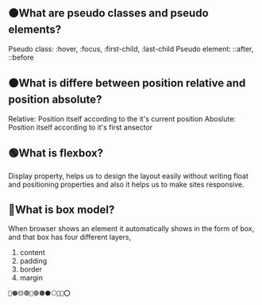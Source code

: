 ## 🟠What are pseudo classes and pseudo elements?

Pseudo class: :hover, :focus, :first-child, :last-child
Pseudo element: ::after, ::before

## 🟠What is differe between position relative and position absolute?

Relative: Position itself according to the it's current position
Aboslute: Position itself according to it's first ansector

## 🟢What is flexbox?

Display property, helps us to design the layout easily without writing float and positioning properties and also it helps us to make sites responsive.

## 🔴What is box model?

When browser shows an element it automatically shows in the form of box, and that box has four different layers,

1. content
2. padding
3. border
4. margin

```
🔴🟠🟡🟢🔵🟣🟤⚫⚪🔘🛑⭕
```
